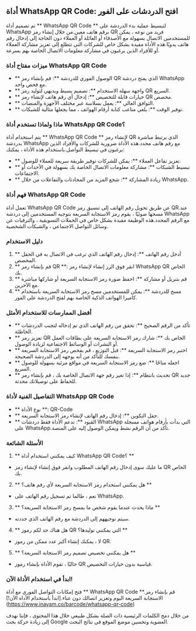 ## أداة WhatsApp QR Code: افتح الدردشات على الفور

تم تصميم أداة ** WhatsApp QR Code ** لتبسيط عملية بدء الدردشة على WhatsApp برقم هاتف معين.من خلال إنشاء رمز QR فريد من نوعه ، يمكن للمستخدمين الاتصال بسهولة مع الأصدقاء أو العائلة أو العملاء دون الحاجة إلى إدخال رقم هاتف يدويًا.هذه الأداة مفيدة بشكل خاص للشركات التي تتطلع إلى تعزيز مشاركة العملاء أو للأفراد الذين يرغبون في مشاركة معلومات الاتصال الخاصة بهم بسرعة.

### ميزات مفتاح أداة WhatsApp QR Code

- ** الوصول الفوري للدردشة **: قم بإنشاء رمز QR الذي يفتح دردشة WhatsApp مع فحص واحد.
- ** واجهة سهلة الاستخدام **: تصميم بسيط وبديهي لتوليد رمز QR السريع.
- ** خيارات قابلة للتخصيص **: إدخال أي رقم هاتف لإنشاء رمز QR مخصص.
- ** التوافق العالي **: يعمل بسلاسة عبر مختلف الأجهزة والمنصات.
- ** توفير الوقت **: يلغي متاعب كتابة أرقام الهواتف ، مما يجعلها مثالية للشبكات.

### ماذا ولماذا تستخدم أداة WhatsApp QR Code؟

يتم استخدام أداة ** WhatsApp QR Code ** لإنشاء رمز QR الذي يرتبط مباشرة بدردشة WhatsApp مع رقم هاتف محدد.هذه الأداة ضرورية للشركات والأفراد الذين يرغبون في تبسيط التواصل.باستخدام هذه الأداة ، يمكنك:

- ** تعزيز تفاعل العملاء **: يمكن للشركات توفير طريقة سريعة للعملاء للوصول.
- ** تبسيط الشبكات **: مشاركة معلومات الاتصال الخاصة بك بسهولة في الأحداث أو الاجتماعات.
- ** زيادة المشاركة **: شجع المزيد من المحادثات والتفاعلات من خلال WhatsApp.

### فهم أداة WhatsApp QR Code

تعمل أداة WhatsApp QR Code عن طريق تحويل رقم الهاتف إلى تنسيق رمز QR.عند مسحها ضوئيًا ، يقوم رمز الاستجابة السريعة بتوجيه المستخدمين إلى دردشة WhatsApp مع الرقم المحدد.هذه الوظيفة مفيدة بشكل خاص في الحملات التسويقية ، والترقيات عن وسائل التواصل الاجتماعي ، والشبكات الشخصية.

### دليل الاستخدام

1. ** أدخل رقم الهاتف **: إدخال رقم الهاتف الذي ترغب في الاتصال به في الحقل المخصص.
2. ** قم بإنشاء رمز QR **: انقر فوق الزر إنشاء لإنشاء رمز WhatsApp QR الخاص بك.
3. ** قم بتنزيل أو مشاركة **: احفظ صورة رمز الاستجابة السريعة أو شاركها مباشرة مع الآخرين.
4. ** مسح للدردشة **: يمكن للمستخدمين مسح رمز الاستجابة السريعة باستخدام كاميرا الهواتف الذكية الخاصة بهم لفتح الدردشة على الفور.

### أفضل الممارسات للاستخدام الأمثل

- ** تأكد من الرقم الصحيح **: تحقق من رقم الهاتف الذي تم إدخاله لتجنب الدردشات الخاطئة.
- ** تعزيز رمز QR الخاص بك **: شارك رمز الاستجابة السريعة على بطاقات العمل أو النشرات أو الوسائط الاجتماعية لزيادة الوصول.
- ** اختبر رمز الاستجابة السريعة **: قبل التوزيع ، قم بفحص رمز الاستجابة السريعة بنفسك للتأكد من أنه يوجهه إلى الدردشة الصحيحة.
- ** اجعله متاحًا **: ضع رمز الاستجابة السريعة في مواقع مرئية بسهولة للوصول السريع.
- ** تحديث بانتظام **: إذا تغير رقم جهة الاتصال الخاصة بك ، قم بإنشاء رمز QR جديد للحفاظ على توصيلاتك محدثة.

### التفاصيل الفنية لأداة WhatsApp QR Code

- ** نوع الأداة **: QR-Code
- ** حقل التكوين **: إدخال رقم الهاتف لإنشاء رمز الاستجابة السريعة.
- ** القيود **: تدعم الأداة فقط دردشات WhatsApp التي بدأت بأرقام هواتف مسجلة على WhatsApp.تأكد من أن الرقم نشط ويمكن الوصول إليه على المنصة.

### الأسئلة الشائعة

1. ** كيف يمكنني استخدام أداة WhatsApp QR Code؟ **
- ما عليك سوى إدخال رقم الهاتف المطلوب وانقر فوق إنشاء لإنشاء رمز QR الخاص بك.

2. ** هل يمكنني استخدام رمز الاستجابة السريعة لأي رقم هاتف؟ **
- نعم ، طالما تم تسجيل رقم الهاتف على WhatsApp.

3. ** ماذا يحدث عندما يقوم شخص ما بمسح رمز الاستجابة السريعة؟ **
- سيتم توجيههم إلى الدردشة مع رقم الهاتف الذي حددته.

4. ** هل هناك حد لكم رموز QR التي يمكنني توليدها؟ **
- لا ، يمكنك إنشاء أكبر عدد ممكن من رموز QR.

5. ** هل يمكنني تخصيص تصميم رمز الاستجابة السريعة؟ **
- حاليًا ، تقوم الأداة بإنشاء رموز QR قياسية بدون خيارات التخصيص.

### ابدأ في استخدام الأداة الآن!

فتح إمكانات التواصل الفوري مع أداة ** WhatsApp QR Code **.قم بإنشاء رمز الاستجابة السريعة اليوم وتعزيز اتصالك دون عناء.[ابدأ باستخدام الأداة الآن!] (https://www.inayam.co/barcode/whatsapp-qr-code)

من خلال دمج الكلمات الرئيسية ذات الصلة بشكل طبيعي خلال هذا المحتوى ، فإننا نهدف إلى زيادة حركة بحث Google العضوية وتحسين موضع الموقع في نتائج البحث.